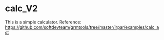 # calc_V2
This is a simple calculator.
Reference: https://github.com/softdevteam/grmtools/tree/master/lrpar/examples/calc_ast
